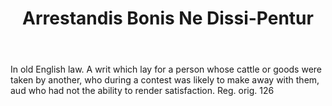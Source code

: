 ---
title: Arrestandis Bonis Ne Dissi-Pentur
letter: A
permalink: "/definitions/bld-arrestandis-bonis-ne-dissi-pentur.html"
body: In old English law. A writ which lay for a person whose cattle or goods were
  taken by another, who during a contest was likely to make away with them, aud who
  had not the ability to render satisfaction. Reg. orig. 126
published_at: '2018-07-07'
source: Black's Law Dictionary 2nd Ed (1910)
layout: post
---